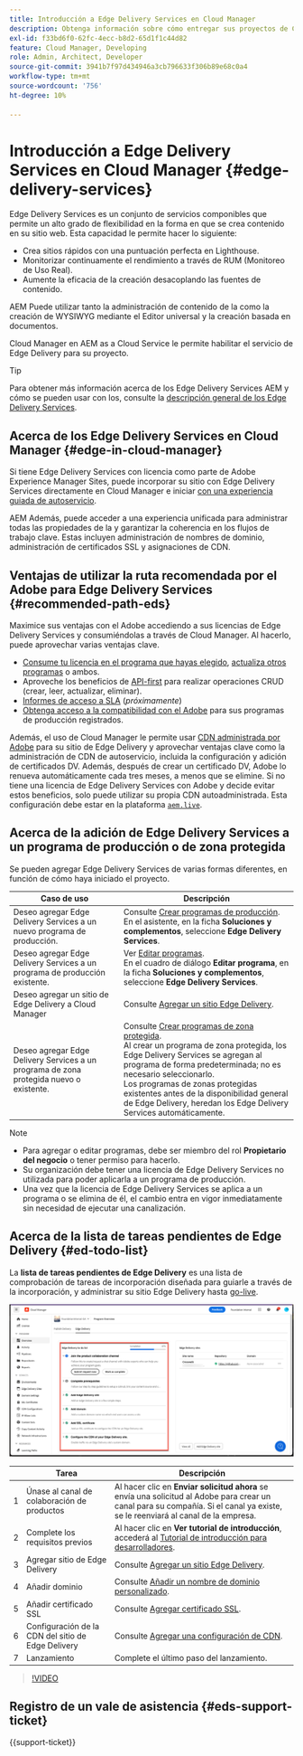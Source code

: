 ```yaml
---
title: Introducción a Edge Delivery Services en Cloud Manager
description: Obtenga información sobre cómo entregar sus proyectos de Cloud Manager con Edge Delivery Services.
exl-id: f33bd6f0-62fc-4ecc-b8d2-65d1f1c44d82
feature: Cloud Manager, Developing
role: Admin, Architect, Developer
source-git-commit: 3941b7f97d434946a3cb796633f306b89e68c0a4
workflow-type: tm+mt
source-wordcount: '756'
ht-degree: 10%

---
```



# Introducción a Edge Delivery Services en Cloud Manager {#edge-delivery-services}

Edge Delivery Services es un conjunto de servicios componibles que permite un alto grado de flexibilidad en la forma en que se crea contenido en su sitio web. Esta capacidad le permite hacer lo siguiente:

* Crea sitios rápidos con una puntuación perfecta en Lighthouse.
* Monitorizar continuamente el rendimiento a través de RUM (Monitoreo de Uso Real).
* Aumente la eficacia de la creación desacoplando las fuentes de contenido.

AEM Puede utilizar tanto la administración de contenido de la como la creación de WYSIWYG mediante el Editor universal y la creación basada en documentos.

Cloud Manager en AEM as a Cloud Service le permite habilitar el servicio de Edge Delivery para su proyecto.

>[!TIP]
>
>Para obtener más información acerca de los Edge Delivery Services AEM y cómo se pueden usar con los, consulte la [descripción general de los Edge Delivery Services](/help/edge/overview.md).

## Acerca de los Edge Delivery Services en Cloud Manager {#edge-in-cloud-manager}

Si tiene Edge Delivery Services con licencia como parte de Adobe Experience Manager Sites, puede incorporar su sitio con Edge Delivery Services directamente en Cloud Manager e iniciar [con una experiencia guiada de autoservicio](/help/implementing/cloud-manager/managing-code/private-repositories.md).

AEM Además, puede acceder a una experiencia unificada para administrar todas las propiedades de la y garantizar la coherencia en los flujos de trabajo clave. Estas incluyen administración de nombres de dominio, administración de certificados SSL y asignaciones de CDN.

## Ventajas de utilizar la ruta recomendada por el Adobe para Edge Delivery Services {#recommended-path-eds}

Maximice sus ventajas con el Adobe accediendo a sus licencias de Edge Delivery Services y consumiéndolas a través de Cloud Manager. Al hacerlo, puede aprovechar varias ventajas clave.

* [Consume tu licencia en el programa que hayas elegido](/help/implementing/cloud-manager/edge-delivery/add-edge-delivery-site.md), [actualiza otros programas](/help/implementing/cloud-manager/edge-delivery/manage-edge-delivery-sites.md) o ambos.
* Aproveche los beneficios de [API-first](https://developer.adobe.com/experience-cloud/experience-manager-apis/) para realizar operaciones CRUD (crear, leer, actualizar, eliminar).
* [Informes de acceso a SLA](/help/implementing/cloud-manager/sla-reporting.md) (*próximamente*)
* [Obtenga acceso a la compatibilidad con el Adobe](/help/edge/overview.md#support-ticket) para sus programas de producción registrados.

Además, el uso de Cloud Manager le permite usar [CDN administrada por Adobe](/help/implementing/dispatcher/cdn.md#aem-managed-cdn) para su sitio de Edge Delivery y aprovechar ventajas clave como la administración de CDN de autoservicio, incluida la configuración y adición de certificados DV. Además, después de crear un certificado DV, Adobe lo renueva automáticamente cada tres meses, a menos que se elimine. Si no tiene una licencia de Edge Delivery Services con Adobe y decide evitar estos beneficios, solo puede utilizar su propia CDN autoadministrada. Esta configuración debe estar en la plataforma [`aem.live`](https://www.aem.live/docs/go-live-checklist#cdn-configuration).

## Acerca de la adición de Edge Delivery Services a un programa de producción o de zona protegida

Se pueden agregar Edge Delivery Services de varias formas diferentes, en función de cómo haya iniciado el proyecto.

| Caso de uso | Descripción |
| --- | --- |
| Deseo agregar Edge Delivery Services a un nuevo programa de producción. | Consulte [Crear programas de producción](/help/implementing/cloud-manager/getting-access-to-aem-in-cloud/creating-production-programs.md).<br>En el asistente, en la ficha **Soluciones y complementos**, seleccione **Edge Delivery Services**. |
| Deseo agregar Edge Delivery Services a un programa de producción existente. | Ver [Editar programas](/help/implementing/cloud-manager/getting-access-to-aem-in-cloud/editing-programs.md).<br>En el cuadro de diálogo **Editar programa**, en la ficha **Soluciones y complementos**, seleccione **Edge Delivery Services**. |
| Deseo agregar un sitio de Edge Delivery a Cloud Manager | Consulte [Agregar un sitio Edge Delivery](/help/implementing/cloud-manager/edge-delivery/add-edge-delivery-site.md). |
| Deseo agregar Edge Delivery Services a un programa de zona protegida nuevo o existente. | Consulte [Crear programas de zona protegida](/help/implementing/cloud-manager/getting-access-to-aem-in-cloud/creating-sandbox-programs.md).<br>Al crear un programa de zona protegida, los Edge Delivery Services se agregan al programa de forma predeterminada; no es necesario seleccionarlo.<br>Los programas de zonas protegidas existentes antes de la disponibilidad general de Edge Delivery, heredan los Edge Delivery Services automáticamente. |

>[!NOTE]
>
>* Para agregar o editar programas, debe ser miembro del rol **Propietario del negocio** o tener permiso para hacerlo.
>* Su organización debe tener una licencia de Edge Delivery Services no utilizada para poder aplicarla a un programa de producción.
>* Una vez que la licencia de Edge Delivery Services se aplica a un programa o se elimina de él, el cambio entra en vigor inmediatamente sin necesidad de ejecutar una canalización.


## Acerca de la lista de tareas pendientes de Edge Delivery {#ed-todo-list}

<!-- &#x2460; for "1" inside circle -->

La **lista de tareas pendientes de Edge Delivery** es una lista de comprobación de tareas de incorporación diseñada para guiarle a través de la incorporación, y administrar su sitio Edge Delivery hasta [go-live](/help/journey-onboarding/go-live-checklist.md).

![Lista de tareas pendientes del sitio de Edge Delivery](/help/implementing/cloud-manager/assets/cm-eds-todo-list.png)

|   | Tarea | Descripción |
| --- | --- | --- |
| 1 | Únase al canal de colaboración de productos | Al hacer clic en **Enviar solicitud ahora** se envía una solicitud al Adobe para crear un canal para su compañía. Si el canal ya existe, se le reenviará al canal de la empresa. |
| 2 | Complete los requisitos previos | Al hacer clic en **Ver tutorial de introducción**, accederá al [Tutorial de introducción para desarrolladores](https://www.aem.live/developer/tutorial). |
| 3 | Agregar sitio de Edge Delivery | Consulte [Agregar un sitio Edge Delivery](#eds-add-site). |
| 4 | Añadir dominio | Consulte [Añadir un nombre de dominio personalizado](/help/implementing/cloud-manager/custom-domain-names/add-custom-domain-name.md). |
| 5 | Añadir certificado SSL | Consulte [Agregar certificado SSL](/help/implementing/cloud-manager/managing-ssl-certifications/add-ssl-certificate.md). |
| 6 | Configuración de la CDN del sitio de Edge Delivery | Consulte [Agregar una configuración de CDN](/help/implementing/cloud-manager/cdn-configurations/add-cdn-config.md). |
| 7 | Lanzamiento | Complete el último paso del lanzamiento. |

>[!VIDEO](https://video.tv.adobe.com/v/3428020?learn=on)

## Registro de un vale de asistencia {#eds-support-ticket}

{{support-ticket}}



